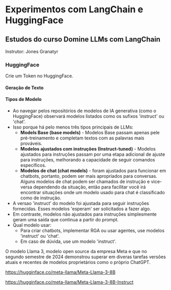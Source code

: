 # Experimentos com LangChain e HuggingFace

## Estudos do curso Domine LLMs com LangChain

Instrutor: Jones Granatyr

### HuggingFace

Crie um Token no HuggingFace.

#### Geração de Texto

#### Tipos de Modelo

- Ao navegar pelos repositórios de modelos de IA generativa (como o HuggingFace) 
 observará modelos listados como os sufixos 'instruct' ou 'chat'.
- Isso porque há pelo menos três tipos principais de LLMs:
  - **Models Base (base models)** - Modelos Base passam apenas pele pré-treinamento 
  e completam textos com as palavras mais prováveis.
  - **Modelos ajustados com instruções (Instruct-tuned)** - Modelos ajustados para 
  instruções passam por uma etapa adicional de ajuste para instruções, melhorando 
  a capacidade de seguir comandos específicos.
  - **Modelos de chat (chat models)** - foram ajustados para funcionar em chatbots, 
  portanto, podem ser mais apropriados para conversas. Alguns modelos de chat 
  podem ser chamados de instrução e vice-versa dependendo da situação, então para 
  facilitar você irá encontrar situações onde um modelo usado para chat é classificado
  como de instrução.
- A versao 'instruct' do modelo foi ajustada para seguir instruções fornecidas. Esses 
modelos 'esperam' ser solicitados a fazer algo.
- Em contraste, modelos não ajustados para instruções simplesmente geram uma saída 
que continua a partir do prompt.
- Qual modelo usar:
  - Para criar chatbots, implementar RGA ou usar agentes, use modelos 'instruct' ou 'chat'.
  - Em caso de dúvida, use um modelo 'instruct'.

O modelo Llama 3, modelo open source da empresa Meta e que no segundo semestre de 2024 demonstrou superar em diveras tarefas versões atuais e recentes de modelos proprietários como o próprio ChatGPT.

https://hugginface.co/meta-llama/Meta-Llama-3-8B

https://hugginface.co/meta-llama/Meta-Llama-3-8B-Instruct
